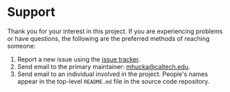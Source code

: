 Support
=======

Thank you for your interest in this project. If you are experiencing problems or have questions, the following are the preferred methods of reaching someone:

1. Report a new issue using the [issue tracker](https://github.com/mhucka/macos-hacks/issues).
2. Send email to the primary maintainer: [mhucka@caltech.edu](mhucka@caltech.edu).
3. Send email to an individual involved in the project. People's names appear in the top-level `README.md` file in the source code repository.
